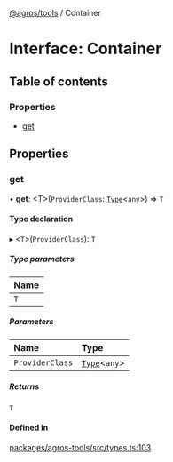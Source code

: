 [@agros/tools](../index.md) / Container

# Interface: Container

## Table of contents

### Properties

- [get](Container.md#get)

## Properties

### <a id="get" name="get"></a> get

• **get**: <T\>(`ProviderClass`: [`Type`](../index.md#type)<`any`\>) => `T`

#### Type declaration

▸ <`T`\>(`ProviderClass`): `T`

##### Type parameters

| Name |
| :------ |
| `T` |

##### Parameters

| Name | Type |
| :------ | :------ |
| `ProviderClass` | [`Type`](../index.md#type)<`any`\> |

##### Returns

`T`

#### Defined in

[packages/agros-tools/src/types.ts:103](https://github.com/agrosjs/agros/blob/93cc9fc/packages/agros-tools/src/types.ts#L103)
